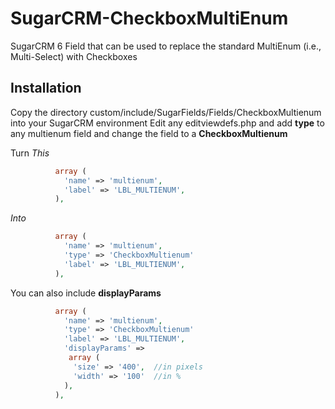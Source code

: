 # SugarCRM-CheckboxMultiEnum
SugarCRM 6 Field that can be used to replace the standard MultiEnum (i.e., Multi-Select) with Checkboxes

## Installation
Copy the directory custom/include/SugarFields/Fields/CheckboxMultienum into your SugarCRM environment
Edit any editviewdefs.php and add **type** to any multienum field and change the field to a **CheckboxMultienum**

Turn _This_
```php
          array (
            'name' => 'multienum',
            'label' => 'LBL_MULTIENUM',
          ),
```

_Into_

```php
          array (
            'name' => 'multienum',
            'type' => 'CheckboxMultienum'
            'label' => 'LBL_MULTIENUM',
          ),
```

You can also include **displayParams**
```php
          array (
            'name' => 'multienum',
            'type' => 'CheckboxMultienum'
            'label' => 'LBL_MULTIENUM',
            'displayParams' => 
             array (
              'size' => '400',  //in pixels
              'width' => '100'  //in %
            ),
          ),
```
